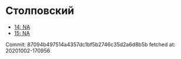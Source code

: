 # Столповский
- [14: NA](14.md)
- [15: NA](15.md)

Commit: 87094b497514a4357dc1bf5b2746c35d2a6d8b5b
 fetched at: 20201002-170956
